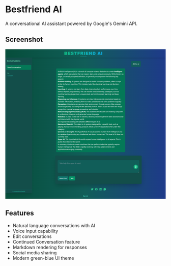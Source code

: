 # Bestfriend AI

A conversational AI assistant powered by Google's Gemini API.

## Screenshot

![Bestfriend AI Screenshot](./screenshots/dk.png)

## Features

- Natural language conversations with AI
- Voice input capability
- Edit conversations
- Continued Conversation feature
- Markdown rendering for responses
- Social media sharing
- Modern green-blue UI theme



